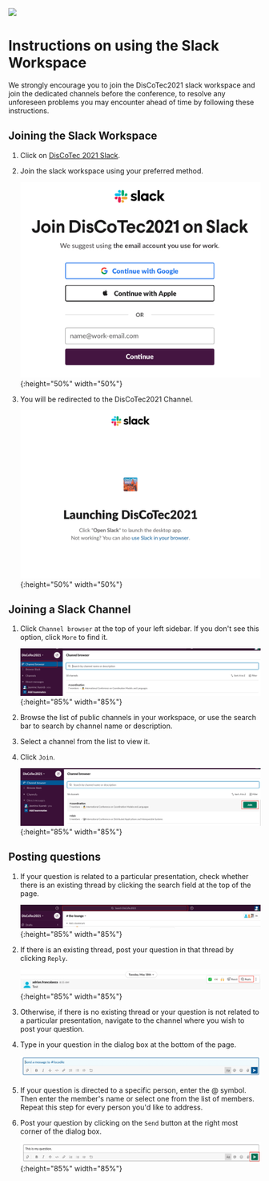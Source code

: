[![](https://www.discotec.org/2021/discotec2021-banner.jpeg)](https://www.discotec.org/2021/)

# Instructions on using the Slack Workspace 

We strongly encourage you to join the DisCoTec2021 slack workspace and join the dedicated channels before the conference, to resolve any unforeseen problems you may encounter ahead of time by following these instructions. 

## Joining the Slack Workspace

1. Click on [DisCoTec 2021 Slack](https://discotec2021.slack.com/join/shared_invite/zt-qd3ed8l2-BC1WA_re3N~e6AjNbFNIzQ#/shared-invite/email).

2. Join the slack workspace using your preferred method.

    ![Join](screenshots/join.png){:height="50%" width="50%"}

3. You will be redirected to the DisCoTec2021 Channel.

    ![Launching](screenshots/launching_slack.png){:height="50%" width="50%"}

## Joining a Slack Channel

1.  Click ``Channel browser`` at the top of your left sidebar. If you don't see this option, click ``More`` to find it.

    ![Browse channel](screenshots/browse_channel.png){:height="85%" width="85%"}

2. Browse the list of public channels in your workspace, or use the search bar to search by channel name or description.

3. Select a channel from the list to view it.

4. Click ``Join``.

    ![Join channel](screenshots/join_channel.png){:height="85%" width="85%"}

## Posting questions 

1. If your question is related to a particular presentation, check whether there is an existing thread by clicking the search field at the top of the page.

    ![Search thread](screenshots/search_thread.png){:height="85%" width="85%"}

2. If there is an existing thread, post your question in that thread by clicking ``Reply``.

    ![Reply thread](screenshots/reply_thread.png){:height="85%" width="85%"}

3. Otherwise, if there is no existing thread or your question is not related to a particular presentation, navigate to the channel where you wish to post your question. 

4. Type in your question in the dialog box at the bottom of the page. 

    ![Type question](screenshots/type_question.png)

5. If your question is directed to a specific person, enter the @ symbol. Then enter the member's name or select one from the list of members. Repeat this step for every person you'd like to address. 

6. Post your question by clicking on the ``Send`` button at the right most corner of the dialog box.

    ![Post question](screenshots/post_question.png){:height="85%" width="85%"}


